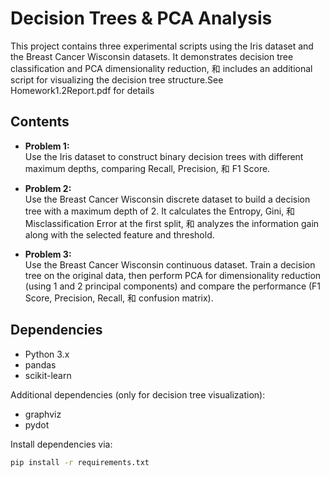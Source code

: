 # Decision Trees & PCA Analysis

This project contains three experimental scripts using the Iris dataset and the Breast Cancer Wisconsin datasets. It demonstrates decision tree classification and PCA dimensionality reduction, 和 includes an additional script for visualizing the decision tree structure.See Homework1.2Report.pdf for details

## Contents

- **Problem 1:**  
  Use the Iris dataset to construct binary decision trees with different maximum depths, comparing Recall, Precision, 和 F1 Score.

- **Problem 2:**  
  Use the Breast Cancer Wisconsin discrete dataset to build a decision tree with a maximum depth of 2. It calculates the Entropy, Gini, 和 Misclassification Error at the first split, 和 analyzes the information gain along with the selected feature and threshold.

- **Problem 3:**  
  Use the Breast Cancer Wisconsin continuous dataset. Train a decision tree on the original data, then perform PCA for dimensionality reduction (using 1 and 2 principal components) and compare the performance (F1 Score, Precision, Recall, 和 confusion matrix).

## Dependencies

- Python 3.x
- pandas
- scikit-learn

Additional dependencies (only for decision tree visualization):
- graphviz
- pydot

Install dependencies via:

```bash
pip install -r requirements.txt
